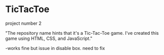 # TicTacToe

project number 2

"The repository name hints that it's a Tic-Tac-Toe game. I've created this game using HTML, CSS, and JavaScript."

  -works fine but issue in disable box. need to fix